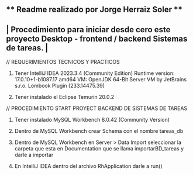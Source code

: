 
**                 Readme realizado por Jorge Herraiz Soler                   **
--------------------------------------------------------------------------------------------------------------
|      Procedimiento para iniciar desde cero este proyecto Desktop - frontend / backend Sistemas de tareas.  |
--------------------------------------------------------------------------------------------------------------


// REQUERIMIENTOS  TECNICOS  Y  PRACTICOS

1. Tener IntelliJ IDEA 2023.3.4 (Community Edition)
   Runtime version: 17.0.10+1-b1087.17 amd64
   VM: OpenJDK 64-Bit Server VM by JetBrains s.r.o.
   Lombook Plugin (233.14475.39)
 
2. Tener instalado el Eclipse Temurin 20.0.2

// PROCEDIMIENTO  START   PROYECT  BACKEND DE SISTEMAS DE TAREAS   

1. Tener instalado MySQL Workbench 8.0.42  (Community Version)

2. Dentro de MySQL Workbench crear Schema con el nombre tareas_db

3. Dentro de MySQL Workbench en Server > Data Import  seleccionar la carpeta que esta en Documentation que se llama importarBD_tareas y darle a importar

4. En IntelliJ IDEA dentro del archivo RhApplication darle a run()